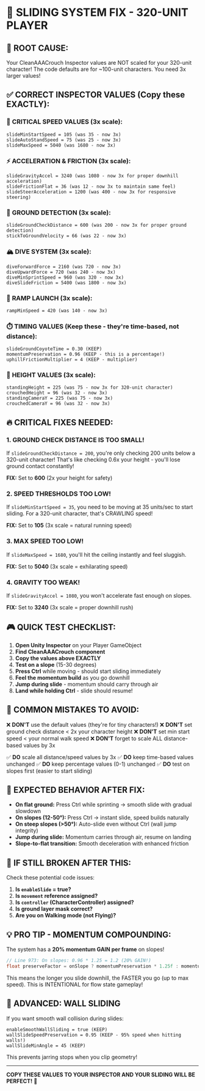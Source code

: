 # 🎢 SLIDING SYSTEM FIX - 320-UNIT PLAYER

## 🚨 ROOT CAUSE:
Your CleanAAACrouch Inspector values are NOT scaled for your 320-unit character!
The code defaults are for ~100-unit characters. You need 3x larger values!

## ✅ CORRECT INSPECTOR VALUES (Copy these EXACTLY):

### 🎯 **CRITICAL SPEED VALUES** (3x scale):
```
slideMinStartSpeed = 105 (was 35 - now 3x)
slideAutoStandSpeed = 75 (was 25 - now 3x)
slideMaxSpeed = 5040 (was 1680 - now 3x)
```

### ⚡ **ACCELERATION & FRICTION** (3x scale):
```
slideGravityAccel = 3240 (was 1080 - now 3x for proper downhill acceleration)
slideFrictionFlat = 36 (was 12 - now 3x to maintain same feel)
slideSteerAcceleration = 1200 (was 400 - now 3x for responsive steering)
```

### 🎪 **GROUND DETECTION** (3x scale):
```
slideGroundCheckDistance = 600 (was 200 - now 3x for proper ground detection)
stickToGroundVelocity = 66 (was 22 - now 3x)
```

### 🏔️ **DIVE SYSTEM** (3x scale):
```
diveForwardForce = 2160 (was 720 - now 3x)
diveUpwardForce = 720 (was 240 - now 3x)
diveMinSprintSpeed = 960 (was 320 - now 3x)
diveSlideFriction = 5400 (was 1800 - now 3x)
```

### 🚀 **RAMP LAUNCH** (3x scale):
```
rampMinSpeed = 420 (was 140 - now 3x)
```

### ⏱️ **TIMING VALUES** (Keep these - they're time-based, not distance):
```
slideGroundCoyoteTime = 0.30 (KEEP)
momentumPreservation = 0.96 (KEEP - this is a percentage!)
uphillFrictionMultiplier = 4 (KEEP - multiplier)
```

### 📏 **HEIGHT VALUES** (3x scale):
```
standingHeight = 225 (was 75 - now 3x for 320-unit character)
crouchedHeight = 96 (was 32 - now 3x)
standingCameraY = 225 (was 75 - now 3x)
crouchedCameraY = 96 (was 32 - now 3x)
```

## 🔥 CRITICAL FIXES NEEDED:

### **1. GROUND CHECK DISTANCE IS TOO SMALL!**
If `slideGroundCheckDistance = 200`, you're only checking 200 units below a 320-unit character!
That's like checking 0.6x your height - you'll lose ground contact constantly!

**FIX:** Set to **600** (2x your height for safety)

### **2. SPEED THRESHOLDS TOO LOW!**
If `slideMinStartSpeed = 35`, you need to be moving at 35 units/sec to start sliding.
For a 320-unit character, that's CRAWLING speed!

**FIX:** Set to **105** (3x scale = natural running speed)

### **3. MAX SPEED TOO LOW!**
If `slideMaxSpeed = 1680`, you'll hit the ceiling instantly and feel sluggish.

**FIX:** Set to **5040** (3x scale = exhilarating speed)

### **4. GRAVITY TOO WEAK!**
If `slideGravityAccel = 1080`, you won't accelerate fast enough on slopes.

**FIX:** Set to **3240** (3x scale = proper downhill rush)

## 🎮 QUICK TEST CHECKLIST:

1. **Open Unity Inspector** on your Player GameObject
2. **Find CleanAAACrouch component**
3. **Copy the values above EXACTLY**
4. **Test on a slope** (15-30 degrees)
5. **Press Ctrl** while moving - should start sliding immediately
6. **Feel the momentum build** as you go downhill
7. **Jump during slide** - momentum should carry through air
8. **Land while holding Ctrl** - slide should resume!

## 🚨 COMMON MISTAKES TO AVOID:

❌ **DON'T** use the default values (they're for tiny characters!)
❌ **DON'T** set ground check distance < 2x your character height
❌ **DON'T** set min start speed < your normal walk speed
❌ **DON'T** forget to scale ALL distance-based values by 3x

✅ **DO** scale all distance/speed values by 3x
✅ **DO** keep time-based values unchanged
✅ **DO** keep percentage values (0-1) unchanged
✅ **DO** test on slopes first (easier to start sliding)

## 🎯 EXPECTED BEHAVIOR AFTER FIX:

- **On flat ground:** Press Ctrl while sprinting → smooth slide with gradual slowdown
- **On slopes (12-50°):** Press Ctrl → instant slide, speed builds naturally
- **On steep slopes (>50°):** Auto-slide even without Ctrl (wall jump integrity)
- **Jump during slide:** Momentum carries through air, resume on landing
- **Slope-to-flat transition:** Smooth deceleration with enhanced friction

## 🔧 IF STILL BROKEN AFTER THIS:

Check these potential code issues:

1. **Is `enableSlide` = true?**
2. **Is `movement` reference assigned?**
3. **Is `controller` (CharacterController) assigned?**
4. **Is ground layer mask correct?**
5. **Are you on Walking mode (not Flying)?**

## 💡 PRO TIP - MOMENTUM COMPOUNDING:

The system has a **20% momentum GAIN per frame** on slopes!
```csharp
// Line 973: On slopes: 0.96 * 1.25 = 1.2 (20% GAIN!)
float preserveFactor = onSlope ? momentumPreservation * 1.25f : momentumPreservation;
```

This means the longer you slide downhill, the FASTER you go (up to max speed).
This is INTENTIONAL for flow state gameplay!

## 🎪 ADVANCED: WALL SLIDING

If you want smooth wall collision during slides:
```
enableSmoothWallSliding = true (KEEP)
wallSlideSpeedPreservation = 0.95 (KEEP - 95% speed when hitting walls!)
wallSlideMinAngle = 45 (KEEP)
```

This prevents jarring stops when you clip geometry!

---

**COPY THESE VALUES TO YOUR INSPECTOR AND YOUR SLIDING WILL BE PERFECT!** 🚀
